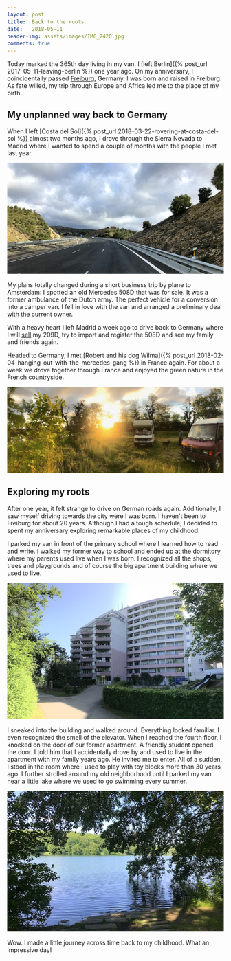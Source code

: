 ```yaml
---
layout: post
title:  Back to the roots
date:   2018-05-11
header-img: assets/images/IMG_2420.jpg
comments: true
---
```


Today marked the 365th day living in my van. I [left Berlin]({% post_url 2017-05-11-leaving-berlin %}) one year ago. On my anniversary, I coincidentally passed [Freiburg](https://www.google.com/maps/place/Freiburg,+Germany/), Germany. I was born and raised in Freiburg. As fate willed, my trip through Europe and Africa led me to the place of my birth.

## My unplanned way back to Germany

When I left [Costa del Sol]({% post_url 2018-03-22-rovering-at-costa-del-sol %}) almost two months ago, I drove through the Sierra Nevada to Madrid where I wanted to spend a couple of months with the people I met last year.

![Passing Sierra Nevada](/assets/images/IMG_2173.jpg)

My plans totally changed during a short business trip by plane to Amsterdam: I spotted an old Mercedes 508D that was for sale. It was a former ambulance of the Dutch army. The perfect vehicle for a conversion into a camper van. I fell in love with the van and arranged a preliminary deal with the current owner.

With a heavy heart I left Madrid a week ago to drive back to Germany where I will [sell](https://www.ebay-kleinanzeigen.de/s-anzeige/mercedes-benz-209d-wohnwagen-mit-h-zulassung-und-450w-solaranlage/865011131-220-3396) my 209D, try to import and register the 508D and see my family and friends again.

Headed to Germany, I met [Robert and his dog Wilma]({% post_url 2018-02-04-hanging-out-with-the-mercedes-gang %}) in France again. For about a week we drove together through France and enjoyed the green nature in the French countryside.

![Our vans parked next to a river in France](/assets/images/IMG_2420.jpg)

## Exploring my roots

After one year, it felt strange to drive on German roads again. Additionally, I saw myself driving towards the city were I was born. I haven't been to Freiburg for about 20 years. Although I had a tough schedule, I decided to spent my anniversary exploring remarkable places of my childhood.

I parked my van in front of the primary school where I learned how to read and write. I walked my former way to school and ended up at the dormitory where my parents used live when I was born. I recognized all the shops, trees and playgrounds and of course the big apartment building where we used to live.

![Apartment building where my family used to live](/assets/images/IMG_2443.jpg)

I sneaked into the building and walked around. Everything looked familiar. I even recognized the smell of the elevator. When I reached the fourth floor, I knocked on the door of our former apartment. A friendly student opened the door. I told him that I accidentally drove by and used to live in the apartment with my family years ago. He invited me to enter. All of a sudden, I stood in the room where I used to play with toy blocks more than 30 years ago. I further strolled around my old neighborhood until I parked my van near a little lake where we used to go swimming every summer.

![Moosweier in Freiburg](/assets/images/IMG_2478.jpg)

Wow. I made a little journey across time back to my childhood. What an impressive day!

